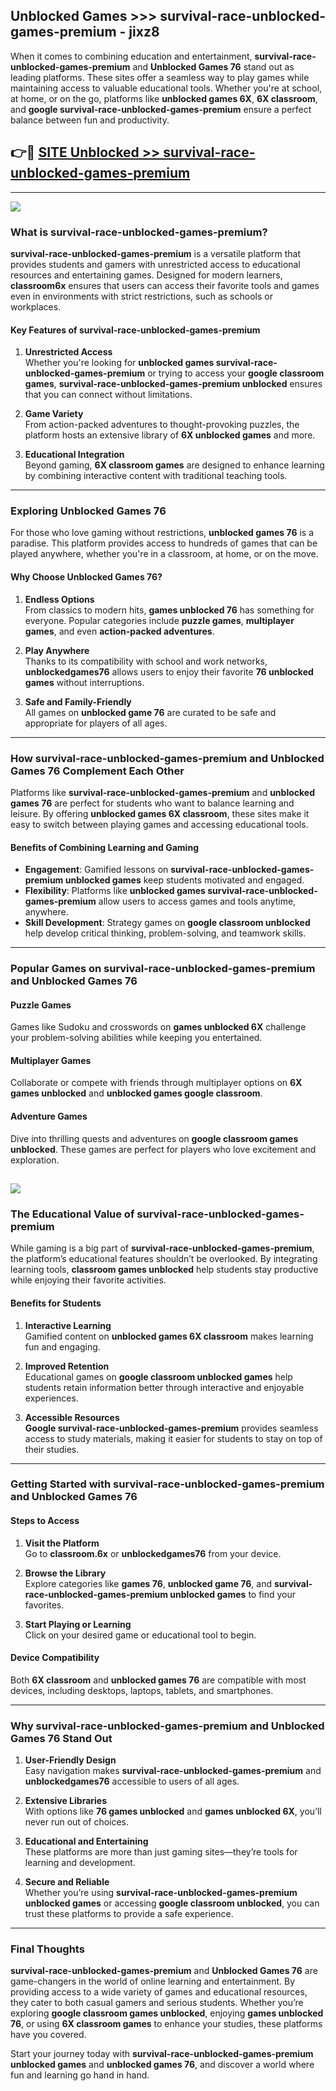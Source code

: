 ## Unblocked Games >>> survival-race-unblocked-games-premium - jixz8 

When it comes to combining education and entertainment, **survival-race-unblocked-games-premium** and **Unblocked Games 76** stand out as leading platforms. These sites offer a seamless way to play games while maintaining access to valuable educational tools. Whether you're at school, at home, or on the go, platforms like **unblocked games 6X**, **6X classroom**, and **google survival-race-unblocked-games-premium** ensure a perfect balance between fun and productivity.
## 👉🔴 [SITE Unblocked >> survival-race-unblocked-games-premium](http://unblockedgames.edu.pl?title=survival-race-unblocked-games-premium&ref=24J)
---
<a href="http://unblockedgames.edu.pl?title=survival-race-unblocked-games-premium&ref=24J/"><img src="https://github.com/user-attachments/assets/438f12ca-57a4-47a3-8ead-c64da593a1e5"/></a>
### What is survival-race-unblocked-games-premium?  

**survival-race-unblocked-games-premium** is a versatile platform that provides students and gamers with unrestricted access to educational resources and entertaining games. Designed for modern learners, **classroom6x** ensures that users can access their favorite tools and games even in environments with strict restrictions, such as schools or workplaces.  

#### Key Features of survival-race-unblocked-games-premium  

1. **Unrestricted Access**  
   Whether you're looking for **unblocked games survival-race-unblocked-games-premium** or trying to access your **google classroom games**, **survival-race-unblocked-games-premium unblocked** ensures that you can connect without limitations.  

2. **Game Variety**  
   From action-packed adventures to thought-provoking puzzles, the platform hosts an extensive library of **6X unblocked games** and more.  

3. **Educational Integration**  
   Beyond gaming, **6X classroom games** are designed to enhance learning by combining interactive content with traditional teaching tools.  



---

### Exploring Unblocked Games 76  

For those who love gaming without restrictions, **unblocked games 76** is a paradise. This platform provides access to hundreds of games that can be played anywhere, whether you're in a classroom, at home, or on the move.  

#### Why Choose Unblocked Games 76?  

1. **Endless Options**  
   From classics to modern hits, **games unblocked 76** has something for everyone. Popular categories include **puzzle games**, **multiplayer games**, and even **action-packed adventures**.  

2. **Play Anywhere**  
   Thanks to its compatibility with school and work networks, **unblockedgames76** allows users to enjoy their favorite **76 unblocked games** without interruptions.  

3. **Safe and Family-Friendly**  
   All games on **unblocked game 76** are curated to be safe and appropriate for players of all ages.  

---

### How survival-race-unblocked-games-premium and Unblocked Games 76 Complement Each Other  

Platforms like **survival-race-unblocked-games-premium** and **unblocked games 76** are perfect for students who want to balance learning and leisure. By offering **unblocked games 6X classroom**, these sites make it easy to switch between playing games and accessing educational tools.  

#### Benefits of Combining Learning and Gaming  

- **Engagement**: Gamified lessons on **survival-race-unblocked-games-premium unblocked games** keep students motivated and engaged.  
- **Flexibility**: Platforms like **unblocked games survival-race-unblocked-games-premium** allow users to access games and tools anytime, anywhere.  
- **Skill Development**: Strategy games on **google classroom unblocked** help develop critical thinking, problem-solving, and teamwork skills.  

---

### Popular Games on survival-race-unblocked-games-premium and Unblocked Games 76  

#### Puzzle Games  

Games like Sudoku and crosswords on **games unblocked 6X** challenge your problem-solving abilities while keeping you entertained.  

#### Multiplayer Games  

Collaborate or compete with friends through multiplayer options on **6X games unblocked** and **unblocked games google classroom**.  

#### Adventure Games  

Dive into thrilling quests and adventures on **google classroom games unblocked**. These games are perfect for players who love excitement and exploration.  

<a href="http://download.freeplayer.one?title=survival-race-unblocked-games-premium&ref=23D/"><img src="https://github.com/user-attachments/assets/fe0c3e91-c8e1-489c-acf0-e2f614c12fb8"/></a>
---

### The Educational Value of survival-race-unblocked-games-premium  

While gaming is a big part of **survival-race-unblocked-games-premium**, the platform’s educational features shouldn’t be overlooked. By integrating learning tools, **classroom games unblocked** help students stay productive while enjoying their favorite activities.  

#### Benefits for Students  

1. **Interactive Learning**  
   Gamified content on **unblocked games 6X classroom** makes learning fun and engaging.  

2. **Improved Retention**  
   Educational games on **google classroom unblocked games** help students retain information better through interactive and enjoyable experiences.  

3. **Accessible Resources**  
   **Google survival-race-unblocked-games-premium** provides seamless access to study materials, making it easier for students to stay on top of their studies.  

---

### Getting Started with survival-race-unblocked-games-premium and Unblocked Games 76  

#### Steps to Access  

1. **Visit the Platform**  
   Go to **classroom.6x** or **unblockedgames76** from your device.  

2. **Browse the Library**  
   Explore categories like **games 76**, **unblocked game 76**, and **survival-race-unblocked-games-premium unblocked games** to find your favorites.  

3. **Start Playing or Learning**  
   Click on your desired game or educational tool to begin.  

#### Device Compatibility  

Both **6X classroom** and **unblocked games 76** are compatible with most devices, including desktops, laptops, tablets, and smartphones.  

---

### Why survival-race-unblocked-games-premium and Unblocked Games 76 Stand Out  

1. **User-Friendly Design**  
   Easy navigation makes **survival-race-unblocked-games-premium** and **unblockedgames76** accessible to users of all ages.  

2. **Extensive Libraries**  
   With options like **76 games unblocked** and **games unblocked 6X**, you’ll never run out of choices.  

3. **Educational and Entertaining**  
   These platforms are more than just gaming sites—they’re tools for learning and development.  

4. **Secure and Reliable**  
   Whether you’re using **survival-race-unblocked-games-premium unblocked games** or accessing **google classroom unblocked**, you can trust these platforms to provide a safe experience.  

---

### Final Thoughts  

**survival-race-unblocked-games-premium** and **Unblocked Games 76** are game-changers in the world of online learning and entertainment. By providing access to a wide variety of games and educational resources, they cater to both casual gamers and serious students. Whether you’re exploring **google classroom games unblocked**, enjoying **games unblocked 76**, or using **6X classroom games** to enhance your studies, these platforms have you covered.  

Start your journey today with **survival-race-unblocked-games-premium unblocked games** and **unblocked games 76**, and discover a world where fun and learning go hand in hand.  